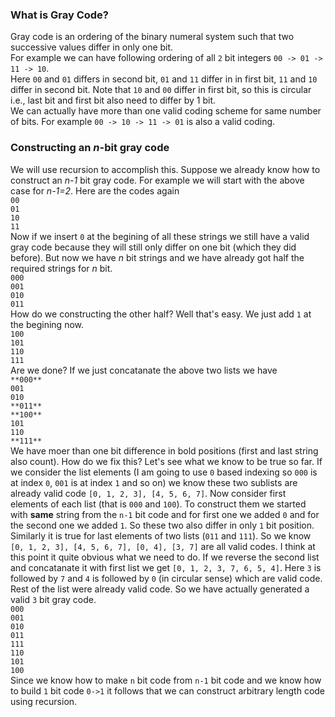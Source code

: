 ### What is Gray Code?
Gray code is an ordering of the binary numeral system such that two successive values differ in only one bit.  
For example we can have following ordering of all `2` bit integers `00 -> 01 -> 11 -> 10`.    
Here `00` and `01` differs in second bit, `01` and `11` differ in in first bit, `11` and `10` differ in second bit. Note that `10` and `00` differ in first bit, so this is circular i.e., last bit and first bit also need to differ by 1 bit.  
We can actually have more than one valid coding scheme for same number of bits. For example `00 -> 10 -> 11 -> 01` is also a valid coding.

### Constructing an *n*-bit gray code 
We will use recursion to accomplish this. Suppose we already know how to construct an *n-1* bit gray code. For example we will start with the above case for *n-1=2*. Here are the codes again  
`00`  
`01`  
`10`  
`11`  
Now if we insert `0` at the begining of all these strings we still have a valid gray code because they will still only differ on one bit (which they did before). But now we have *n* bit strings and we have already got half the required strings for *n* bit.  
`000`  
`001`  
`010`  
`011`  
How do we constructing the other half? Well that's easy. We just add `1` at the begining now.  
`100`  
`101`  
`110`  
`111`  
Are we done? If we just concatanate the above two lists we have  
`**000**`  
`001`  
`010`  
`**011**`  
`**100**`  
`101`  
`110`  
`**111**`  
We have moer than one bit difference in bold positions (first and last string also count). How do we fix this? Let's see what we know to be true so far. If we consider the list elements (I am going to use `0` based indexing so `000` is at index `0`, `001` is at index `1` and so on) we know these two sublists are already valid code `[0, 1, 2, 3], [4, 5, 6, 7]`. Now consider first elements of each list (that is `000` and `100`). To construct them we started with **same** string from the `n-1` bit code and for first one we added `0` and for the second one we added `1`. So these two also differ in only `1` bit position. Similarly it is true for last elements of two lists (`011` and `111`). So we know `[0, 1, 2, 3], [4, 5, 6, 7], [0, 4], [3, 7]` are all valid codes. I think at this point it quite obvious what we need to do. If we reverse the second list and concatanate it with first list we get `[0, 1, 2, 3, 7, 6, 5, 4]`. Here `3` is followed by `7` and `4` is followed by `0` (in circular sense) which are valid code. Rest of the list were already valid code. So we have actually generated a valid `3` bit gray code.  
`000`  
`001`  
`010`  
`011`  
`111`  
`110`  
`101`  
`100`   
Since we know how to make `n` bit code from `n-1` bit code and we know how to build `1` bit code `0->1` it follows that we can construct arbitrary length code using recursion.

